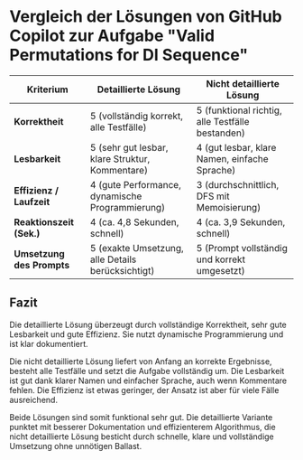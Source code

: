 # Vergleich der Lösungen von GitHub Copilot zur Aufgabe "Valid Permutations for DI Sequence"

| Kriterium               | Detaillierte Lösung                            | Nicht detaillierte Lösung                  |
|-------------------------|-----------------------------------------------|--------------------------------------------|
| **Korrektheit**         | 5 (vollständig korrekt, alle Testfälle)       | 5 (funktional richtig, alle Testfälle bestanden) |
| **Lesbarkeit**          | 5 (sehr gut lesbar, klare Struktur, Kommentare) | 4 (gut lesbar, klare Namen, einfache Sprache) |
| **Effizienz / Laufzeit**| 4 (gute Performance, dynamische Programmierung) | 3 (durchschnittlich, DFS mit Memoisierung) |
| **Reaktionszeit (Sek.)**| 4 (ca. 4,8 Sekunden, schnell)                  | 4 (ca. 3,9 Sekunden, schnell)               |
| **Umsetzung des Prompts**| 5 (exakte Umsetzung, alle Details berücksichtigt) | 5 (Prompt vollständig und korrekt umgesetzt) |

## Fazit

Die detaillierte Lösung überzeugt durch vollständige Korrektheit, sehr gute Lesbarkeit und gute Effizienz. Sie nutzt dynamische Programmierung und ist klar dokumentiert.

Die nicht detaillierte Lösung liefert von Anfang an korrekte Ergebnisse, besteht alle Testfälle und setzt die Aufgabe vollständig um. Die Lesbarkeit ist gut dank klarer Namen und einfacher Sprache, auch wenn Kommentare fehlen. Die Effizienz ist etwas geringer, der Ansatz ist aber für viele Fälle ausreichend.

Beide Lösungen sind somit funktional sehr gut. Die detaillierte Variante punktet mit besserer Dokumentation und effizienterem Algorithmus, die nicht detaillierte Lösung besticht durch schnelle, klare und vollständige Umsetzung ohne unnötigen Ballast.
